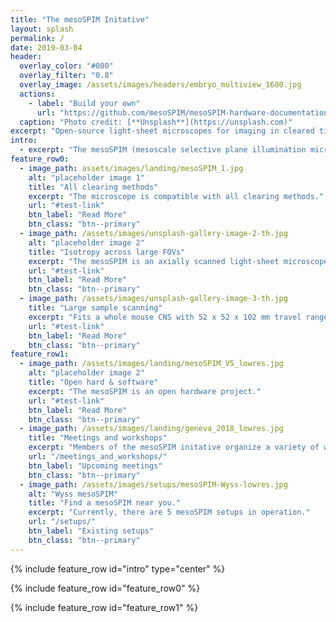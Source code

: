 ```yaml
---
title: "The mesoSPIM Initative"
layout: splash
permalink: /
date: 2019-03-04
header:
  overlay_color: "#000"
  overlay_filter: "0.8"
  overlay_image: /assets/images/headers/embryo_multiview_1600.jpg
  actions:
    - label: "Build your own"
      url: "https://github.com/mesoSPIM/mesoSPIM-hardware-documentation"
  caption: "Photo credit: [**Unsplash**](https://unsplash.com)"
excerpt: "Open-source light-sheet microscopes for imaging in cleared tissue."
intro:
  - excerpt: "The mesoSPIM (mesoscale selective plane illumination microscopy) project aims at creating open-hardware microscopy platforms for imaging in cleared tissue. "
feature_row0:
  - image_path: assets/images/landing/mesoSPIM_1.jpg
    alt: "placeholder image 1"
    title: "All clearing methods"
    excerpt: "The microscope is compatible with all clearing methods."
    url: "#test-link"
    btn_label: "Read More"
    btn_class: "btn--primary"
  - image_path: /assets/images/unsplash-gallery-image-2-th.jpg
    alt: "placeholder image 2"
    title: "Isotropy across large FOVs"
    excerpt: "The mesoSPIM is an axially scanned light-sheet microscope (ASLM) for uniform z-resolution across the FOV."
    url: "#test-link"
    btn_label: "Read More"
    btn_class: "btn--primary"
  - image_path: /assets/images/unsplash-gallery-image-3-th.jpg
    title: "Large sample scanning"
    excerpt: "Fits a whole mouse CNS with 52 x 52 x 102 mm travel range"
    url: "#test-link"
    btn_label: "Read More"
    btn_class: "btn--primary"
feature_row1:
  - image_path: /assets/images/landing/mesoSPIM_V5_lowres.jpg
    alt: "placeholder image 2"
    title: "Open hard & software"
    excerpt: "The mesoSPIM is an open hardware project."
    url: "#test-link"
    btn_label: "Read More"
    btn_class: "btn--primary"
  - image_path: /assets/images/landing/geneva_2018_lowres.jpg
    title: "Meetings and workshops"
    excerpt: "Members of the mesoSPIM initative organize a variety of workshops for the community."
    url: "/meetings_and_workshops/"
    btn_label: "Upcoming meetings"
    btn_class: "btn--primary"
  - image_path: /assets/images/setups/mesoSPIM-Wyss-lowres.jpg
    alt: "Wyss mesoSPIM"
    title: "Find a mesoSPIM near you."
    excerpt: "Currently, there are 5 mesoSPIM setups in operation."
    url: "/setups/"
    btn_label: "Existing setups"
    btn_class: "btn--primary"
---
```

{% include feature_row id="intro" type="center" %}

{% include feature_row id="feature_row0" %}

{% include feature_row id="feature_row1" %}
